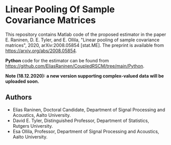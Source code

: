 # Linear Pooling Of Sample Covariance Matrices

This repository contains Matlab code of the proposed estimator in the paper E. Raninen, D. E. Tyler, and E. Ollila, "Linear pooling of sample covariance matrices", 2020, arXiv:2008.05854 [stat.ME]. The preprint is available from https://arxiv.org/abs/2008.05854.

<strong> Python </strong> code for the estimator can be found from https://github.com/EliasRaninen/CoupledRSCM/tree/main/Python.

<strong> Note (18.12.2020): a new version supporting complex-valued data will be uploaded soon.  </strong>

## Authors
- Elias Raninen, Doctoral Candidate, Department of Signal Processing and Acoustics, Aalto University.
- David E. Tyler, Distinguished Professor, Department of Statistics, Rutgers University.
- Esa Ollila, Professor, Department of Signal Processing and Acoustics, Aalto University.

